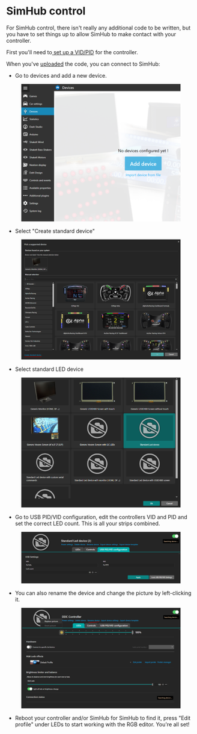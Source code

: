 # SimHub control

For SimHub control, there isn't really any additional code to be written, but you have to set things up to allow SimHub to make contact with your controller.&#x20;

First you'll need to[ set up a VID/PID](../../../4.-advanced-features/naming-the-controller.md) for the controller.

When you've [uploaded](../../upload.md) the code, you can connect to SimHub:

* Go to devices and add a new device.

<figure><img src="../../../.gitbook/assets/image (15) (1) (1) (1).png" alt=""><figcaption></figcaption></figure>

* Select "Create standard device"

<figure><img src="../../../.gitbook/assets/image.png" alt=""><figcaption></figcaption></figure>

* Select standard LED device

<figure><img src="../../../.gitbook/assets/image (3).png" alt=""><figcaption></figcaption></figure>

* Go to USB PID/VID configuration, edit the controllers VID and PID and set the correct LED count. This is all your strips combined. &#x20;

<figure><img src="../../../.gitbook/assets/image (4).png" alt=""><figcaption></figcaption></figure>

* You can also rename the device and change the picture by left-clicking it.



<figure><img src="../../../.gitbook/assets/image (5).png" alt=""><figcaption></figcaption></figure>

* Reboot your controller and/or SimHub for SimHub to find it, press "Edit profile" under LEDs to start working with the RGB editor.  You're all set!
